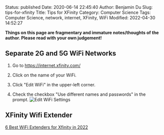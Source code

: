 Status: published
Date: 2020-06-14 22:45:40
Author: Benjamin Du
Slug: tips-for-xfinity
Title: Tips for XFinity
Category: Computer Science
Tags: Computer Science, network, internet, XFinity, WiFi
Modified: 2022-04-30 14:52:27

**Things on this page are fragmentary and immature notes/thoughts of the author. Please read with your own judgement!**

## Separate 2G and 5G WiFi Networks

1. Go to https://internet.xfinity.com/

2. Click on the name of your WiFi.

3. Click "Edit WiFi" in the upper-left corner.

4. Check the checkbox "Use different names and passwords" in the prompt.
    ![Edit WiFi Settings](https://user-images.githubusercontent.com/824507/84610925-27c54a80-ae71-11ea-920b-f2772062c119.png)

## XFinity Wifi Extender

[6 Best WiFi Extenders for Xfinity in 2022](https://www.anysoftwaretools.com/best-wifi-extender-for-xfinity/)
